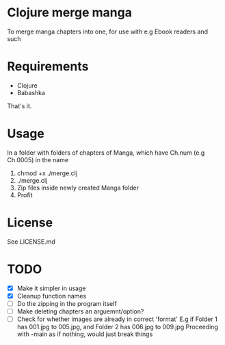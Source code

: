 # Clojure merge manga
To merge manga chapters into one, for use with e.g 
Ebook readers and such
# Requirements
- Clojure
- Babashka

That's it.
# Usage
In a folder with folders of chapters of Manga, which have Ch.num (e.g Ch.0005) in the name
1. chmod +x ./merge.clj
2. ./merge.clj
3. Zip files inside newly created Manga folder
4. Profit
# License
See LICENSE.md
# TODO
- [x] Make it simpler in usage
- [x] Cleanup function names
- [ ] Do the zipping in the program itself
- [ ] Make deleting chapters an arguemnt/option?
- [ ] Check for whether images are already in correct 'format'
E.g if Folder 1 has 001.jpg to 005.jpg, and Folder 2 has 006.jpg to 009.jpg
Proceeding with -main as if nothing, would just break things
